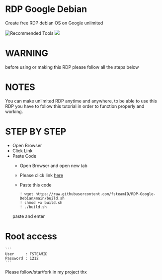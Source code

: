 # RDP Google Debian
Create free RDP debian  OS  on Google unlimited
<p>
  <img src="https://colab.research.google.com/assets/colab-badge.svg" alt="Recommended Tools"/>
  <img src="https://img.shields.io/badge/Google-RDP-green" />
  


# WARNING 
before using or making this RDP please follow all the steps below

# NOTES
You can make unlimited RDP anytime and anywhere, to be able to use this RDP you have to follow this tutorial in order to function properly and working.

# STEP BY STEP
* Open Browser
* Click Link
* Paste Code
  * Open Browser and open new tab
  * Please click link [here](https://colab.research.google.com/#create=true)
  * Paste this code
  
    ```shell
    ! wget https://raw.githubusercontent.com/fsteamID/RDP-Google-Debian/main/build.sh
    ! chmod +x build.sh
    ! ./build.sh
    ```
   paste and enter
   
# Root access
    ```
    User     : FSTEAMID
    Password : 1212
    ```
Please follow/star/fork in my project
thx
  
